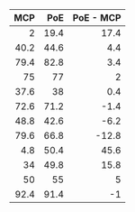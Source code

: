 |   MCP |   PoE |   PoE - MCP |
|------:|------:|------------:|
|   2   |  19.4 |        17.4 |
|  40.2 |  44.6 |         4.4 |
|  79.4 |  82.8 |         3.4 |
|  75   |  77   |         2   |
|  37.6 |  38   |         0.4 |
|  72.6 |  71.2 |        -1.4 |
|  48.8 |  42.6 |        -6.2 |
|  79.6 |  66.8 |       -12.8 |
|   4.8 |  50.4 |        45.6 |
|  34   |  49.8 |        15.8 |
|  50   |  55   |         5   |
|  92.4 |  91.4 |        -1   |